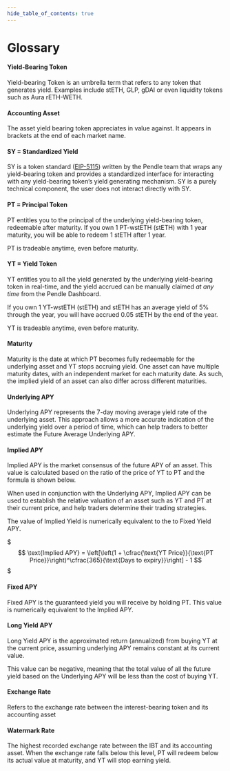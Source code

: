```yaml
---
hide_table_of_contents: true
---
```


# Glossary

#### Yield-Bearing Token

Yield-bearing Token is an umbrella term that refers to any token that generates yield. Examples include stETH, GLP, gDAI or even liquidity tokens such as Aura rETH-WETH.

#### Accounting Asset

The asset yield bearing token appreciates in value against. It appears in brackets at the end of each market name.

#### SY = Standardized Yield

SY is a token standard ([EIP-5115](https://eips.ethereum.org/EIPS/eip-5115)) written by the Pendle team that wraps any yield-bearing token and provides a standardized interface for interacting with any yield-bearing token’s yield generating mechanism. SY is a purely technical component, the user does not interact directly with SY.

#### PT = Principal Token

PT entitles you to the principal of the underlying yield-bearing token, redeemable after maturity. If you own 1 PT-wstETH (stETH) with 1 year maturity, you will be able to redeem 1 stETH after 1 year.

PT is tradeable anytime, even before maturity.

#### YT = Yield Token

YT entitles you to all the yield generated by the underlying yield-bearing token in real-time, and the yield accrued can be manually claimed *at any time* from the Pendle Dashboard. 

If you own 1 YT-wstETH (stETH) and stETH has an average yield of 5% through the year, you will have accrued 0.05 stETH by the end of the year.

YT is tradeable anytime, even before maturity.

#### Maturity

Maturity is the date at which PT becomes fully redeemable for the underlying asset and YT stops accruing yield. One asset can have multiple maturity dates, with an independent market for each maturity date. As such, the implied yield of an asset can also differ across different maturities.

#### Underlying APY

Underlying APY represents the 7-day moving average yield rate of the underlying asset. This approach allows a more accurate indication of the underlying yield over a period of time, which can help traders to better estimate the Future Average Underlying APY.

#### Implied APY

Implied APY is the market consensus of the future APY of an asset. This value is calculated based on the ratio of the price of YT to PT and the formula is shown below. 

When used in conjunction with the Underlying APY, Implied APY can be used to establish the relative valuation of an asset such as YT and PT at their current price, and help traders determine their trading strategies.

The value of Implied Yield is numerically equivalent to the to Fixed Yield APY.

$$$
\text{Implied APY} = \left[\left(1 + \cfrac{\text{YT Price}}{\text{PT Price}}\right)^\cfrac{365}{\text{Days to expiry}}\right] - 1
$$$

#### Fixed APY

Fixed APY is the guaranteed yield you will receive by holding PT. This value is numerically equivalent to the Implied APY.

#### Long Yield APY

Long Yield APY is the approximated return (annualized) from buying YT at the current price, assuming underlying APY remains constant at its current value. 

This value can be negative, meaning that the total value of all the future yield based on the Underlying APY will be less than the cost of buying YT.

#### Exchange Rate

Refers to the exchange rate between the interest-bearing token and its accounting asset

#### Watermark Rate

The highest recorded exchange rate between the IBT and its accounting asset. When the exchange rate falls below this level, PT will redeem below its actual value at maturity, and YT will stop earning yield.